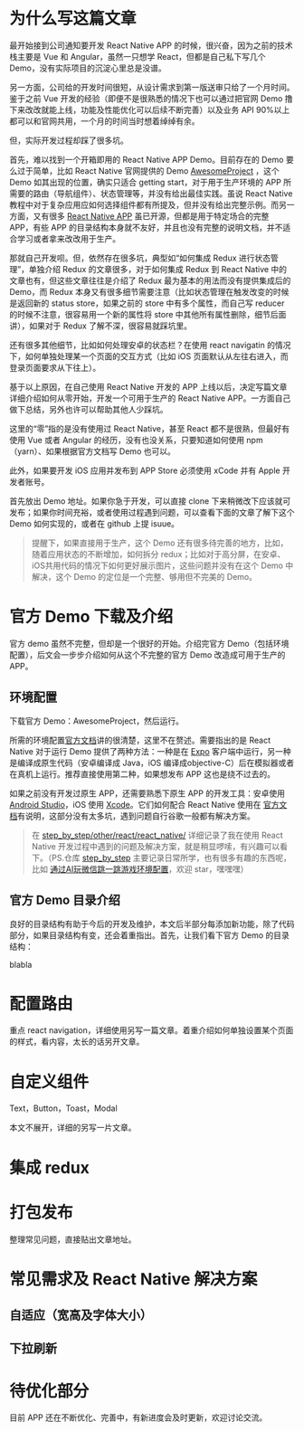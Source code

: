 # 为什么写这篇文章

最开始接到公司通知要开发 React Native APP 的时候，很兴奋，因为之前的技术栈主要是 Vue 和 Angular，虽然一只想学 React，但都是自己私下写几个 Demo，没有实际项目的沉淀心里总是没谱。    

另一方面，公司给的开发时间很短，从设计需求到第一版送审只给了一个月时间。鉴于之前 Vue 开发的经验（即便不是很熟悉的情况下也可以通过把官网 Demo 撸下来改改就能上线，功能及性能优化可以后续不断完善）以及业务 API 90%以上都可以和官网共用，一个月的时间当时想着绰绰有余。   

但，实际开发过程却踩了很多坑。   

首先，难以找到一个开箱即用的 React Native APP Demo。目前存在的 Demo 要么过于简单，比如 React Native 官网提供的 Demo [AwesomeProject](https://facebook.github.io/react-native/docs/getting-started.html) ，这个 Demo 如其出现的位置，确实只适合 getting start，对于用于生产环境的 APP 所需要的路由（导航组件）、状态管理等，并没有给出最佳实践。虽说 React Native 教程中对于复杂应用应如何选择组件都有所提及，但并没有给出完整示例。而另一方面，又有很多 [React Native APP](https://github.com/ReactNativeNews/React-Native-Apps) 虽已开源，但都是用于特定场合的完整 APP，有些 APP 的目录结构本身就不友好，并且也没有完整的说明文档，并不适合学习或者拿来改改用于生产。   

那就自己开发呗。但，依然存在很多坑，典型如“如何集成 Redux 进行状态管理”，单独介绍 Redux 的文章很多，对于如何集成 Redux 到 React Native 中的文章也有，但这些文章往往是介绍了 Redux 最为基本的用法而没有提供集成后的 Demo，而 Redux 本身又有很多细节需要注意（比如状态管理在触发改变的时候是返回新的 status store，如果之前的 store 中有多个属性，而自己写 reducer 的时候不注意，很容易用一个新的属性将 store 中其他所有属性删除，细节后面讲），如果对于 Redux 了解不深，很容易就踩坑里。    

还有很多其他细节，比如如何处理安卓的状态栏？在使用 react navigatin 的情况下，如何单独处理某一个页面的交互方式（比如 iOS 页面默认从左往右进入，而登录页面要求从下往上）。   

基于以上原因，在自己使用 React Native 开发的 APP 上线以后，决定写篇文章详细介绍如何从零开始，开发一个可用于生产的 React Native APP。一方面自己做下总结，另外也许可以帮助其他人少踩坑。    

这里的“零”指的是没有使用过 React Native，甚至 React 都不是很熟，但最好有使用 Vue 或者 Angular 的经历，没有也没关系，只要知道如何使用 npm（yarn）、如果根据官方文档写 Demo 也可以。    

此外，如果要开发 iOS 应用并发布到 APP Store 必须使用 xCode 并有 Apple 开发者账号。   

首先放出 Demo 地址。如果你急于开发，可以直接 clone 下来稍微改下应该就可发布；如果你时间充裕，或者使用过程遇到问题，可以查看下面的文章了解下这个 Demo 如何实现的，或者在 github 上提 isuue。    

> 提醒下，如果直接用于生产，这个 Demo 还有很多待完善的地方，比如，随着应用状态的不断增加，如何拆分 redux；比如对于高分屏，在安卓、iOS共用代码的情况下如何更好展示图片，这些问题并没有在这个 Demo 中解决，这个 Demo 的定位是一个完整、够用但不完美的 Demo。

# 官方 Demo 下载及介绍   

官方 demo 虽然不完整，但却是一个很好的开始。介绍完官方 Demo（包括环境配置），后文会一步步介绍如何从这个不完整的官方 Demo 改造成可用于生产的 APP。

## 环境配置

下载官方 Demo：AwesomeProject，然后运行。   

所需的环境配置[官方文档](https://facebook.github.io/react-native/docs/getting-started.html)讲的很清楚，这里不在赘述。需要指出的是 React Native 对于运行 Demo 提供了两种方法：一种是在 [Expo](https://expo.io/) 客户端中运行，另一种是编译成原生代码（安卓编译成 Java，iOS 编译成objective-C）后在模拟器或者在真机上运行。推荐直接使用第二种，如果想发布 APP 这也是绕不过去的。   

如果之前没有开发过原生 APP，还需要熟悉下原生 APP 的开发工具：安卓使用 [Android Studio](https://developer.android.com/studio/index.html)，iOS 使用 [Xcode](https://developer.apple.com/support/xcode/)。它们如何配合 React Native 使用在 [官方文档](https://facebook.github.io/react-native/docs/getting-started.html)有说明，这部分没有太多坑，遇到问题自行谷歌一般都有解决方案。    

> 在 [step_by_step/other/react/react_native/](https://github.com/xiaogliu/step_by_step/tree/master/other/react/react_native) 详细记录了我在使用 React Native 开发过程中遇到的问题及解决方案，就是稍显啰嗦，有兴趣可以看下。（PS.仓库 [step_by_step](https://github.com/xiaogliu/step_by_step) 主要记录日常所学，也有很多有趣的东西呢，比如 [通过AI玩微信跳一跳游戏环境配置](https://github.com/xiaogliu/step_by_step/blob/master/python/2.%E9%80%9A%E8%BF%87AI%E7%8E%A9%E5%BE%AE%E4%BF%A1%E8%B7%B3%E4%B8%80%E8%B7%B3%E6%B8%B8%E6%88%8F%E7%8E%AF%E5%A2%83%E9%85%8D%E7%BD%AE.md)，欢迎 star，嘿嘿嘿）   

## 官方 Demo 目录介绍

良好的目录结构有助于今后的开发及维护，本文后半部分每添加新功能，除了代码部分，如果目录结构有变，还会着重指出。首先，让我们看下官方 Demo 的目录结构：   

blabla

# 配置路由

重点 react navigation，详细使用另写一篇文章。着重介绍如何单独设置某个页面的样式，看内容，太长的话另开文章。    

# 自定义组件

Text，Button，Toast，Modal

本文不展开，详细的另写一片文章。

# 集成 redux    

# 打包发布   

整理常见问题，直接贴出文章地址。   

# 常见需求及 React Native 解决方案

## 自适应（宽高及字体大小）

## 下拉刷新


# 待优化部分   

目前 APP 还在不断优化、完善中，有新进度会及时更新，欢迎讨论交流。      

